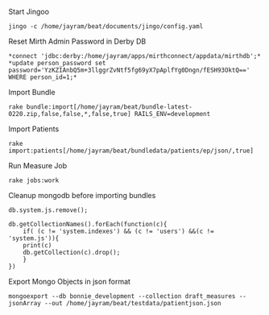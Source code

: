 Start Jingoo

```
jingo -c /home/jayram/beat/documents/jingo/config.yaml
```
Reset Mirth Admin Password in Derby DB
```
*connect 'jdbc:derby:/home/jayram/apps/mirthconnect/appdata/mirthdb';*
*update person_password set password='YzKZIAnbQ5m+3llggrZvNtf5fg69yX7pAplfYg0Dngn/fESH93OktQ==' WHERE person_id=1;*
```

Import Bundle
```
rake bundle:import[/home/jayram/beat/bundle-latest-0220.zip,false,false,*,false,true] RAILS_ENV=development
```

Import Patients
```
rake import:patients[/home/jayram/beat/bundledata/patients/ep/json/,true]
```

Run Measure Job
```
rake jobs:work
```

Cleanup mongodb before importing bundles

```
db.system.js.remove();

db.getCollectionNames().forEach(function(c){
    if( (c != 'system.indexes') && (c != 'users') &&(c != 'system.js')){
    print(c)
    db.getCollection(c).drop();    
    }
})
```

Export Mongo Objects in json format
```
mongoexport --db bonnie_development --collection draft_measures --jsonArray --out /home/jayram/beat/testdata/patientjson.json
```